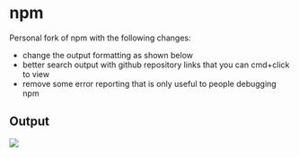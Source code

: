 
# npm

  Personal fork of npm with the following changes:

  - change the output formatting as shown below
  - better search output with github repository links that you can cmd+click to view
  - remove some error reporting that is only useful to people debugging npm

## Output

  ![](https://dl.dropboxusercontent.com/u/6396913/misc/Screen%20Shot%202014-01-16%20at%206.28.52%20PM.png)